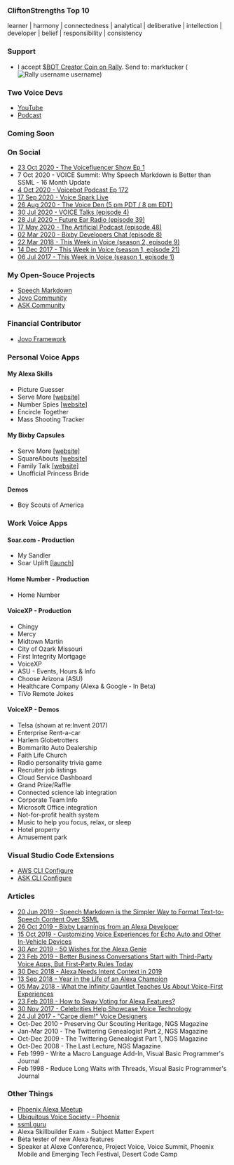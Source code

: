 ### CliftonStrengths Top 10
learner | harmony | connectedness | analytical | deliberative | intellection | developer | belief | responsibility | consistency

### Support
- I accept [$BOT Creator Coin on Rally](https://www.rally.io/creator/BOT/). Send to: marktucker (![Rally username](https://www.rally.io/images/rallyLogo.svg) username)

### Two Voice Devs
- [YouTube](https://www.youtube.com/channel/UCBWYqZpPY2U_wn2P72FUpBA)
- [Podcast](https://anchor.fm/two-voice-devs)

### Coming Soon

### On Social
- [23 Oct 2020 - The Voicefluencer Show Ep 1](https://youtu.be/LGExH13KGco)
- 7 Oct 2020 - VOICE Summit: Why Speech Markdown is Better than SSML - 16 Month Update
- [4 Oct 2020 - Voicebot Podcast Ep 172](https://voicebot.ai/2020/10/04/two-voice-devs-mark-tucker-and-allen-firstenberg-talk-alexa-google-assistant-and-more-voicebot-podcast-ep-172/)
- [17 Sep 2020 - Voice Spark Live](https://www.youtube.com/watch?v=1rSbPNFUj_8)
- [26 Aug 2020 - The Voice Den (5 pm PDT / 8 pm EDT)](https://alexaincanada.ca/the-voice-den/)
- [30 Jul 2020 - VOICE Talks (episode 4)](https://youtu.be/HT7uAJnMXm4)
- [28 Jul 2020 - Future Ear Radio (episode 39)](https://futurear.co/2020/07/28/039-mark-tucker-top-5-takeaways-from-alexa-live-2020/)
- [17 May 2020 - The Artificial Podcast (episode 48)](https://anchor.fm/the-artificial-podcast/episodes/48-Mark-Tucker--Developing-for-Voice-Tips--Tactics--Strategies--and-Speech-Markdown-ee6f15)
- [02 Mar 2020 - Bixby Developers Chat (episode 8)](https://www.buzzsprout.com/793529/3030607-voice-development-speech-markdown-and-jovo-with-mark-tucker)
- [22 Mar 2018 - This Week in Voice (season 2, episode 9)](https://www.thisweekinvoice.com/s2e9-march-22-2018)
- [14 Dec 2017 - This Week in Voice (season 1, episode 21)](https://www.thisweekinvoice.com/episode-21-december-14-2017)
- [06 Jul 2017 - This Week in Voice (season 1, episode 1)](https://www.thisweekinvoice.com/episode-1-july-6-2017)


### My Open-Souce Projects
- [Speech Markdown](https://www.speechmarkdown.org)
- [Jovo Community](https://github.com/jovo-community)
- [ASK Community](https://github.com/ask-community)

### Financial Contributor
- [Jovo Framework](https://opencollective.com/jovo-framework)

### Personal Voice Apps
#### My Alexa Skills
- Picture Guesser
- Serve More [[website]](https://servemore.shazaml.com/)
- Number Spies [[website]](https://numberspies.com/)
- Encircle Together
- Mass Shooting Tracker

#### My Bixby Capsules
- Serve More [[website]](https://servemore.shazaml.com/)
- SquareAbouts [[website]](https://squareabouts.shazaml.com/)
- Family Talk [[website]](https://familytalk.shazaml.com/)
- Unofficial Princess Bride

#### Demos
- Boy Scouts of America


### Work Voice Apps
#### Soar.com - Production
- My Sandler
- Soar Uplift [[launch]](https://alexa-skills.amazon.com/apis/custom/skills/amzn1.ask.skill.1be65940-84e8-44f1-886e-7c6ac189ebf1/tasks/LaunchStats/versions/1?a2z_ref=tucker_github)

#### Home Number - Production
- Home Number

#### VoiceXP - Production
- Chingy
- Mercy
- Midtown Martin
- City of Ozark Missouri
- First Integrity Mortgage
- VoiceXP
- ASU - Events, Hours & Info
- Choose Arizona (ASU)
- Healthcare Company (Alexa & Google - In Beta)
- TiVo Remote Jokes

#### VoiceXP - Demos
- Telsa (shown at re:Invent 2017)
- Enterprise Rent-a-car
- Harlem Globetrotters
- Bommarito Auto Dealership
- Faith Life Church
- Radio personality trivia game
- Recruiter job listings
- Cloud Service Dashboard
- Grand Prize/Raffle
- Connected science lab integration
- Corporate Team Info
- Microsoft Office integration
- Not-for-profit health system
- Music to help you focus, relax, or sleep
- Hotel property
- Amusement park

### Visual Studio Code Extensions
- [AWS CLI Configure](https://marketplace.visualstudio.com/items?itemName=mark-tucker.aws-cli-configure)
- [ASK CLI Configure](https://marketplace.visualstudio.com/items?itemName=mark-tucker.ask-cli-configure)

### Articles
- [20 Jun 2019 - Speech Markdown is the Simpler Way to Format Text-to-Speech Content Over SSML](https://voicebot.ai/2019/06/20/speech-markdown-is-the-simpler-way-to-format-text-to-speech-content-over-ssml/)
- [26 Oct 2019 - Bixby Learnings from an Alexa Developer](https://voicebot.ai/2019/10/26/bixby-learnings-from-an-alexa-developer/)
- [15 Oct 2019 - Customizing Voice Experiences for Echo Auto and Other In-Vehicle Devices](https://voicebot.ai/2019/10/15/customizing-voice-experiences-for-echo-auto-and-other-in-vehicle-devices/)
- [30 Apr 2019 - 50 Wishes for the Alexa Genie](https://www.linkedin.com/pulse/50-wishes-alexa-genie-mark-tucker/)
- [23 Feb 2019 - Better Business Conversations Start with Third-Party Voice Apps, But First-Party Rules Today](https://voicebot.ai/2019/02/23/better-business-conversations-start-with-third-party-voice-apps-but-first-party-rules-today/)
- [30 Dec 2018 - Alexa Needs Intent Context in 2019](https://voicebot.ai/2018/12/30/guest-developer-post-alexa-needs-intent-context-in-2019/)
- [13 Sep 2018 - Year in the Life of an Alexa Champion](https://www.linkedin.com/pulse/year-life-alexa-champion-mark-tucker/)
- [05 May 2018 - What the Infinity Gauntlet Teaches Us About Voice-First Experiences](https://voicebot.ai/2018/05/05/guest-post-what-the-infinity-gauntlet-teaches-us-about-voice-first-experiences/)
- [23 Feb 2018 - How to Sway Voting for Alexa Features?](https://www.linkedin.com/pulse/how-sway-voting-alexa-features-mark-tucker/)
- [30 Nov 2017 - Celebrities Help Showcase Voice Technology](https://www.linkedin.com/pulse/celebrities-help-showcase-voice-technology-mark-tucker/)
- [24 Jul 2017 - "Carpe diem!" Voice Designers](https://www.linkedin.com/pulse/carpe-diem-voice-designers-mark-tucker/)
- Oct-Dec 2010 - Preserving Our Scouting Heritage, NGS Magazine
- Jan-Mar 2010 - The Twittering Genealogist Part 2, NGS Magazine
- Oct-Dec 2009 - The Twittering Genealogist Part 1, NGS Magazine
- Oct-Dec 2008 - The Last Lecture, NGS Magazine
- Feb 1999 - Write a Macro Language Add-In, Visual Basic Programmer's Journal
- Feb 1998 - Reduce Long Waits with Threads, Visual Basic Programmer's Journal

### Other Things
- [Phoenix Alexa Meetup](https://www.meetup.com/phoenix-arizona-alexa-meetup/)
- [Ubiquitous Voice Society - Phoenix](https://www.meetup.com/uvs-phoenix/)
- [ssml.guru](http://ssml.guru/)
- Alexa Skillbuilder Exam - Subject Matter Expert
- Beta tester of new Alexa features
- Speaker at Alexe Conference, Project Voice, Voice Summit, Phoenix Mobile and Emerging Tech Festival, Desert Code Camp


